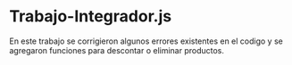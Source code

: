 # Trabajo-Integrador.js

En este trabajo se corrigieron algunos errores existentes en el codigo y se agregaron funciones para descontar o eliminar productos. 